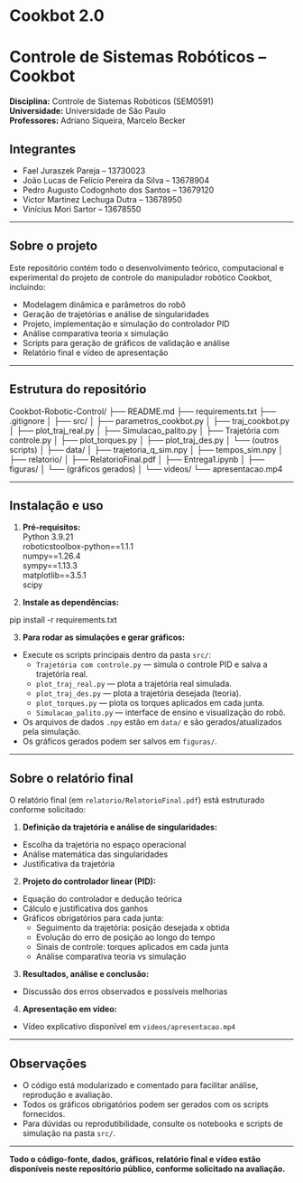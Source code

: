 # Cookbot 2.0

# Controle de Sistemas Robóticos – Cookbot

**Disciplina:** Controle de Sistemas Robóticos (SEM0591)  
**Universidade:** Universidade de São Paulo  
**Professores:** Adriano Siqueira, Marcelo Becker  

## Integrantes

- Fael Juraszek Pareja – 13730023  
- João Lucas de Felício Pereira da Silva – 13678904  
- Pedro Augusto Codognhoto dos Santos – 13679120  
- Victor Martinez Lechuga Dutra – 13678950  
- Vinícius Mori Sartor – 13678550  

---

## Sobre o projeto

Este repositório contém todo o desenvolvimento teórico, computacional e experimental do projeto de controle do manipulador robótico Cookbot, incluindo:

- Modelagem dinâmica e parâmetros do robô  
- Geração de trajetórias e análise de singularidades  
- Projeto, implementação e simulação do controlador PID  
- Análise comparativa teoria x simulação  
- Scripts para geração de gráficos de validação e análise  
- Relatório final e vídeo de apresentação  

---

## Estrutura do repositório
Cookbot-Robotic-Control/
├── README.md
├── requirements.txt
├── .gitignore
│
├── src/
│ ├── parametros_cookbot.py
│ ├── traj_cookbot.py
│ ├── plot_traj_real.py
│ ├── Simulacao_palito.py
│ ├── Trajetória com controle.py
│ ├── plot_torques.py
│ ├── plot_traj_des.py
│ └── (outros scripts)
│
├── data/
│ ├── trajetoria_q_sim.npy
│ ├── tempos_sim.npy
│
├── relatorio/
│ ├── RelatorioFinal.pdf
│ ├── Entrega1.ipynb
│
├── figuras/
│ └── (gráficos gerados)
│
└── videos/
└── apresentacao.mp4


---

## Instalação e uso

1. **Pré-requisitos:**  
   Python 3.9.21  
   roboticstoolbox-python==1.1.1  
   numpy==1.26.4  
   sympy==1.13.3  
   matplotlib==3.5.1  
   scipy

2. **Instale as dependências:**  

pip install -r requirements.txt


3. **Para rodar as simulações e gerar gráficos:**  
- Execute os scripts principais dentro da pasta `src/`:
  - `Trajetória com controle.py` — simula o controle PID e salva a trajetória real.
  - `plot_traj_real.py` — plota a trajetória real simulada.
  - `plot_traj_des.py` — plota a trajetória desejada (teoria).
  - `plot_torques.py` — plota os torques aplicados em cada junta.
  - `Simulacao_palito.py` — interface de ensino e visualização do robô.
- Os arquivos de dados `.npy` estão em `data/` e são gerados/atualizados pela simulação.
- Os gráficos gerados podem ser salvos em `figuras/`.

---

## Sobre o relatório final

O relatório final (em `relatorio/RelatorioFinal.pdf`) está estruturado conforme solicitado:

1. **Definição da trajetória e análise de singularidades:**  
- Escolha da trajetória no espaço operacional  
- Análise matemática das singularidades  
- Justificativa da trajetória

2. **Projeto do controlador linear (PID):**  
- Equação do controlador e dedução teórica  
- Cálculo e justificativa dos ganhos  
- Gráficos obrigatórios para cada junta:  
  - Seguimento da trajetória: posição desejada x obtida  
  - Evolução do erro de posição ao longo do tempo  
  - Sinais de controle: torques aplicados em cada junta  
  - Análise comparativa teoria vs simulação  

3. **Resultados, análise e conclusão:**  
- Discussão dos erros observados e possíveis melhorias

4. **Apresentação em vídeo:**  
- Vídeo explicativo disponível em `videos/apresentacao.mp4`

---

## Observações

- O código está modularizado e comentado para facilitar análise, reprodução e avaliação.
- Todos os gráficos obrigatórios podem ser gerados com os scripts fornecidos.
- Para dúvidas ou reprodutibilidade, consulte os notebooks e scripts de simulação na pasta `src/`.

---

**Todo o código-fonte, dados, gráficos, relatório final e vídeo estão disponíveis neste repositório público, conforme solicitado na avaliação.**

